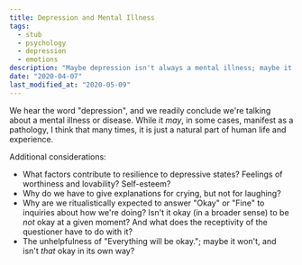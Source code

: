 ```yaml
---
title: Depression and Mental Illness
tags:
  - stub
  - psychology
  - depression
  - emotions
description: "Maybe depression isn't always a mental illness; maybe it's sometimes just a part of the normal human experience and a rich emotional life."
date: "2020-04-07"
last_modified_at: "2020-05-09"
---
```


We hear the word "depression", and we readily conclude we're talking about a mental illness or disease. While it _may_, in some cases, manifest as a pathology, I think that many times, it is just a natural part of human life and experience.

Additional considerations:

* What factors contribute to resilience to depressive states? Feelings of worthiness and lovability? Self-esteem?
* Why do we have to give explanations for crying, but not for laughing?
* Why are we ritualistically expected to answer "Okay" or "Fine" to inquiries about how we're doing? Isn't it okay (in a broader sense) to be _not_ okay at a given moment? And what does the receptivity of the questioner have to do with it?
* The unhelpfulness of "Everything will be okay."; maybe it won't, and isn't _that_ okay in its own way?
